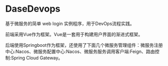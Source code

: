 # DaseDevops

基于微服务的简单 web login 实例程序，用于DevOps流程实践。

前端采用Vue作为框架。Vue是一套用于构建用户界面的渐进式框架。

后端使用Springboot作为框架，还使用了下面几个微服务管理组件：微服务注册中心:Nacos、微服务配置中心:Nacos、微服务服务调用客户端:Feign、路由控制:Spring Cloud Gateway。




